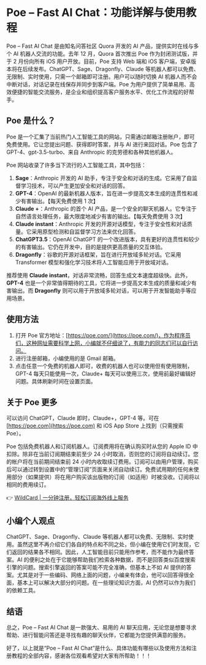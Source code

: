 # Poe – Fast AI Chat：功能详解与使用教程

Poe – Fast AI Chat 是由知名问答社区 Quora 开发的 AI 产品，提供实时在线与多个 AI 机器人交流的功能。去年 12 月，Quora 首次推出 Poe 作为封闭测试版，并于 2 月份向所有 iOS 用户开放。目前，Poe 支持 Web 端和 iOS 客户端，安卓版本将在后续发布。ChatGPT、Sage、Dragonfly、Claude 等机器人都可以免费、无限制、实时使用，只需一个邮箱即可注册。用户可以随时切换 AI 机器人而不会中断对话，对话记录在线保存并同步到客户端。Poe 为用户提供了简单易用、高效便捷的智能交流服务，是企业和组织提高客户服务水平、优化工作流程的好帮手。

## Poe 是什么？

Poe 是一个汇集了当前热门人工智能工具的网站，只需通过邮箱注册账户，即可免费使用。它让您提出问题、获得即时答案，并与 AI 进行来回对话。Poe 包含了 GPT-4、gpt-3.5-turbo、来自 Anthropic 的克劳德和各种其他机器人。

Poe 网站收录了许多当下流行的人工智能工具，其中包括：

1. **Sage**：Anthropic 开发的 AI 助手，专注于安全和对话的生成。它采用了自监督学习技术，可以产生更加安全和对话的回答。
2. **GPT-4**：OpenAI 的最新机器人版本，旨在进一步提高文本生成的连贯性和减少有害输出。【每天免费使用 1 次】
3. **Claude +**：Anthropic 的首个 AI 产品，是一个安全的聊天机器人。它专注于自然语言处理任务，最大限度地减少有害的输出。【每天免费使用 3 次】
4. **Claude instant**：Anthropic 开发的开源对话模型，专注于安全性和对话质量。它采用原型检测和自监督学习方法来优化回答。
5. **ChatGPT3.5**：OpenAI ChatGPT 的一个改进版本，具有更好的连贯性和较少的有害输出。它仍在开发中，目的是提供更高质量的交互体验。
6. **Dragonfly**：谷歌的开源对话框架，旨在进行开放域多轮对话。它采用 Transformer 模型和强化学习技术将人工智能应用于开放域对话。

推荐使用 **Claude instant**，对话非常流畅，回答生成文本速度超级快。此外，**GPT-4** 也是一个非常值得期待的工具，它将进一步提高文本生成的质量和减少有害输出。而 **Dragonfly** 则可以用于开放域多轮对话，可以用于开发智能助手等应用场景。

## 使用方法

1. 打开 Poe 官方地址：[https://poe.com/](https://poe.com/)，作为程序员们，这种网址需要科学上网，小编就不仔细说了，有能力的同志们可以自行访问。
2. 进行注册邮箱，小编使用的是 Gmail 邮箱。
3. 点击任意一个免费的机器人即可，收费的机器人也可以使用但有使用限制，GPT-4 每天只能使用一次，Claude+ 每天可以使用三次，使用前最好编辑好问题。具体刷新时间在设置页面。

## 关于 Poe 更多

可以访问 ChatGPT，Claude 即时，Claude+，GPT-4 等。可在 [https://poe.com](https://poe.com) 和 iOS App Store 上找到（只需搜索 Poe）。

Poe 包括免费机器人和订阅机器人。订阅费用将在确认购买时从您的 Apple ID 中扣除。除非在当前订阅期结束前至少 24 小时取消，否则您的订阅将自动续订。您的帐户将在当前期间结束前 24 小时内收取续订费用。订阅可以由用户管理，购买后可以通过转到设置中的“管理订阅”页面来关闭自动续订。免费试用期的任何未使用部分（如果提供）将在用户购买该出版物的订阅（如适用）时被没收。订阅将以相同的费用续订。

👉 [WildCard | 一分钟注册，轻松订阅海外线上服务](https://bbtdd.com/WildCard)

## 小编个人观点

ChatGPT、Sage、Dragonfly、Claude 等机器人都可以免费、无限制、实时使用。虽然这里不再介绍它们各自的特点和不同之处，但小编在使用它们时发现，它们返回的结果各不相同。因此，人工智能目前只能用作参考，而不能作为最终答案。AI 的便利之处在于它能够帮助我们检索各种数据，而不是回答类似百度搜索引擎的问题。搜索引擎返回的答案可能不完全准确，但基本上不如 AI 提供的答案。尤其是对于一些编码、网络上面的问题，小编亲有体会，他可以回答得很全面，基本上可以解决大部分的问题。在一些理论知识方面，AI 仍然可以作为我们的依赖工具。

## 结语

总之，Poe – Fast AI Chat 是一款强大、易用的 AI 聊天应用，无论您是想要寻求帮助、进行智能问答还是寻找有趣的聊天伙伴，它都能为您提供满意的服务。

好了，以上就是“Poe – Fast AI Chat”是什么、具体功能有哪些以及使用方法和注册教程的全部内容，感谢各位观看希望对大家有所帮助！！！